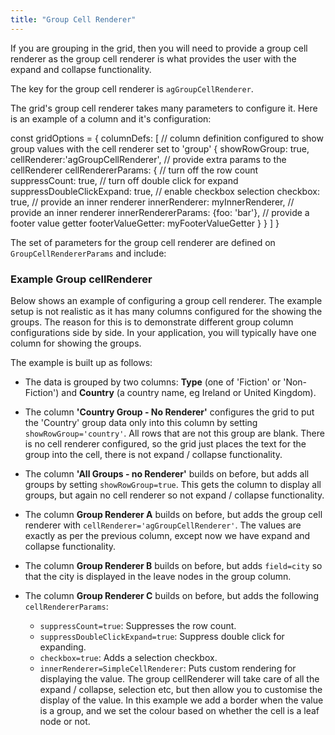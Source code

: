 ```yaml
---
title: "Group Cell Renderer"
---
```


If you are grouping in the grid, then you will need to provide a group cell renderer as the group cell renderer is what provides the user with the expand and collapse functionality.

The key for the group cell renderer is `agGroupCellRenderer`.

The grid's group cell renderer takes many parameters to configure it. Here is an example of a column and it's configuration:

<snippet>
const gridOptions = {
    columnDefs: [
        // column definition configured to show group values with the cell renderer set to 'group'
        {
            showRowGroup: true,
            cellRenderer:'agGroupCellRenderer',
            // provide extra params to the cellRenderer
            cellRendererParams: {
                // turn off the row count
                suppressCount: true,
                // turn off double click for expand
                suppressDoubleClickExpand: true,
                // enable checkbox selection
                checkbox: true,
                // provide an inner renderer
                innerRenderer: myInnerRenderer,
                // provide an inner renderer
                innerRendererParams: {foo: 'bar'},
                // provide a footer value getter
                footerValueGetter: myFooterValueGetter
            }
        }
    ]
}
</snippet>

The set of parameters for the group cell renderer are defined on `GroupCellRendererParams` and include:

<interface-documentation interfaceName='GroupCellRendererParams' overrideSrc='group-cell-renderer/group-cell-renderer.json' names='["checkbox","suppressCount","suppressPadding","suppressDoubleClickExpand","suppressEnterExpand","innerRenderer", "innerRendererParams","innerRendererSelector","footerValueGetter"]' ></interface-documentation>

### Example Group cellRenderer

Below shows an example of configuring a group cell renderer. The example setup is not realistic as it has many columns configured for the showing the groups. The reason for this is to demonstrate different group column configurations side by side. In your application, you will typically have one column for showing the groups.

The example is built up as follows:

- The data is grouped by two columns: **Type** (one of 'Fiction' or 'Non-Fiction') and **Country** (a country name, eg Ireland or United Kingdom).

- The column **'Country Group - No Renderer'** configures the grid to put the 'Country' group data only into this column by setting `showRowGroup='country'`. All rows that are not this group are blank. There is no cell renderer configured, so the grid just places the text for the group into the cell, there is not expand / collapse functionality.

- The column **'All Groups - no Renderer'** builds on before, but adds all groups by setting `showRowGroup=true`. This gets the column to display all groups, but again no cell renderer so not expand / collapse functionality.

- The column **Group Renderer A** builds on before, but adds the group cell renderer with `cellRenderer='agGroupCellRenderer'`. The values are exactly as per the previous column, except now we have expand and collapse functionality.

- The column **Group Renderer B** builds on before, but adds `field=city` so that the city is displayed in the leave nodes in the group column.

- The column **Group Renderer C** builds on before, but adds the following `cellRendererParams`:

    - `suppressCount=true`: Suppresses the row count.
    - `suppressDoubleClickExpand=true`: Suppress double click for expanding.
    - `checkbox=true`: Adds a selection checkbox.
    - `innerRenderer=SimpleCellRenderer`: Puts custom rendering for displaying the value. The group cellRenderer will take care of all the expand / collapse, selection etc, but then allow you to customise the display of the value. In this example we add a border when the value is a group, and we set the colour based on whether the cell is a leaf node or not.

<grid-example title='Group Renderers' name='group-renderer' type='mixed' options='{"enterprise": true, "modules": ["clientside", "rowgrouping"]}'></grid-example>
